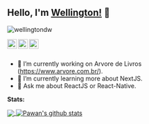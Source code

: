 ## Hello, I'm [Wellington!](https://www.linkedin.com/in/wellington-lima-silva/) 👋

<p align="left"> <img src="https://komarev.com/ghpvc/?username=iampawan&label=Views&color=blue&style=plastic" alt="wellingtondw" /> </p>

<a href="https://www.linkedin.com/in/wellington-lima-silva/">
  <img align="left" alt="Wellington's Linkdein" width="22px" src="https://cdn.jsdelivr.net/npm/simple-icons@v3/icons/linkedin.svg" />
</a>
<a href="https://github.com/wellingtondw">
  <img align="left" alt="Wellington's Github" width="22px" src="https://cdn.jsdelivr.net/npm/simple-icons@v3/icons/github.svg" />
</a>
<a href="https://www.facebook.com/wellington.wls.1/">
  <img align="left" alt="Wellington's Facebook" width="22px" src="https://cdn.jsdelivr.net/npm/simple-icons@v3/icons/facebook.svg" />
</a>

<br/>
<br/>


- 🔭 I’m currently working on Arvore de Livros (https://www.arvore.com.br/).
- 🌱 I’m currently learning more about NextJS.
- 💬 Ask me about ReactJS or React-Native. 

**Stats:**  

<a href="https://github.com/wellingtondw">
  <img align="center" src="https://github-readme-stats.vercel.app/api/top-langs/?username=wellingtondw&theme=light&hide_langs_below=1" />
</a>
<a href="https://github.com/wellingtondw">
 <img align="center" src="https://github-readme-stats.vercel.app/api?username=wellingtondw&show_icons=true&theme=light&line_height=27" alt="Pawan's github stats"/>
</a>


<div align="center">


</div>

